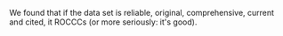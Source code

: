 We found that if the data set is reliable, original, comprehensive, current and cited, it ROCCCs (or more seriously: it's good).